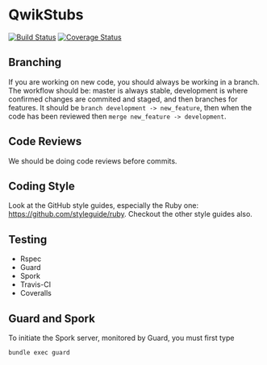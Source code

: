 # QwikStubs 
[![Build Status](https://secure.travis-ci.org/TheConstructors/QwikStubs.png)](http://travis-ci.org/TheConstructors/QwikStubs)
[![Coverage Status](https://coveralls.io/repos/TheConstructors/QwikStubs/badge.png?branch=master)](https://coveralls.io/r/TheConstructors/QwikStubs)

## Branching 
If you are working on new code, you should always be working in a branch. The workflow should be: master is always stable,
development is where confirmed changes are commited and staged, and then branches for features. It should be 
`branch development -> new_feature`, then when the code has been reviewed then `merge new_feature -> development`.

## Code Reviews
We should be doing code reviews before commits. 

## Coding Style 
Look at the GitHub style guides, especially the Ruby one: https://github.com/styleguide/ruby. Checkout the other 
style guides also.

## Testing
* Rspec
* Guard
* Spork
* Travis-CI
* Coveralls

## Guard and Spork
To initiate the Spork server, monitored by Guard, you must first type

```
bundle exec guard
```